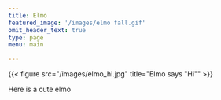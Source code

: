 ```yaml
---
title: Elmo
featured_image: '/images/elmo fall.gif'
omit_header_text: true
type: page
menu: main

---
```

{{< figure src="/images/elmo_hi.jpg" title="Elmo says \"Hi\"" >}}

Here is a cute elmo